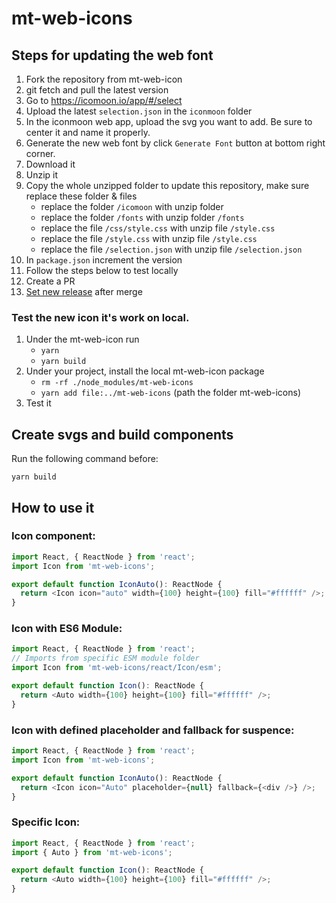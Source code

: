 # mt-web-icons

## Steps for updating the web font

1. Fork the repository from mt-web-icon
2. git fetch and pull the latest version
3. Go to https://icomoon.io/app/#/select
4. Upload the latest `selection.json` in the `iconmoon` folder
5. In the iconmoon web app, upload the svg you want to add. Be sure to center it and name it properly.
6. Generate the new web font by click `Generate Font` button at bottom right corner.
7. Download it
8. Unzip it
9. Copy the whole unzipped folder to update this repository,
make sure replace these folder & files
    - replace the folder `/icomoon` with unzip folder
    - replace the folder `/fonts` with unzip folder `/fonts`
    - replace the file `/css/style.css` with unzip file `/style.css`
    - replace the file `/style.css` with unzip file `/style.css`
    - replace the file `/selection.json` with unzip file `/selection.json`
10. In `package.json` increment the version
11. Follow the steps below to test locally
12. Create a PR
13. [Set new release](https://github.com/moneytree/mt-web-icons/releases) after merge

### Test the new icon it's work on local.
1. Under the mt-web-icon run
    - `yarn`
    - `yarn build`
2. Under your project, install the local mt-web-icon package
    - `rm -rf ./node_modules/mt-web-icons`
    - `yarn add file:../mt-web-icons` (path the folder mt-web-icons)
3. Test it

## Create svgs and build components

Run the following command before:

```console
yarn build
```

## How to use it

### Icon component:

```javascript
import React, { ReactNode } from 'react';
import Icon from 'mt-web-icons';

export default function IconAuto(): ReactNode {
  return <Icon icon="auto" width={100} height={100} fill="#ffffff" />;
}
```

### Icon with ES6 Module:

```javascript
import React, { ReactNode } from 'react';
// Imports from specific ESM module folder
import Icon from 'mt-web-icons/react/Icon/esm';

export default function Icon(): ReactNode {
  return <Auto width={100} height={100} fill="#ffffff" />;
}
```

### Icon with defined placeholder and fallback for suspence:

```javascript
import React, { ReactNode } from 'react';
import Icon from 'mt-web-icons';

export default function IconAuto(): ReactNode {
  return <Icon icon="Auto" placeholder={null} fallback={<div />} />;
}
```

### Specific Icon:

```javascript
import React, { ReactNode } from 'react';
import { Auto } from 'mt-web-icons';

export default function Icon(): ReactNode {
  return <Auto width={100} height={100} fill="#ffffff" />;
}
```
